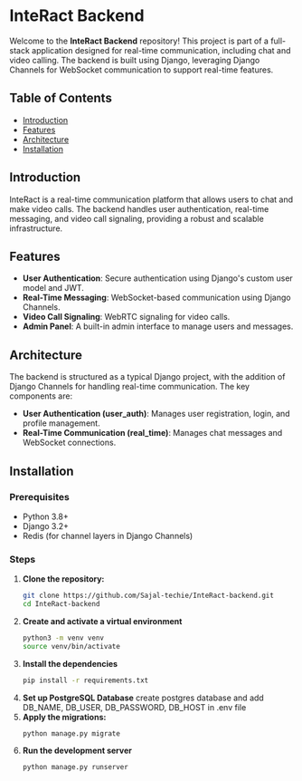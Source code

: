 # InteRact Backend

Welcome to the **InteRact Backend** repository! This project is part of a full-stack application designed for real-time communication, including chat and video calling. The backend is built using Django, leveraging Django Channels for WebSocket communication to support real-time features.

## **Table of Contents**
- [Introduction](#introduction)
- [Features](#features)
- [Architecture](#architecture)
- [Installation](#installation)

## **Introduction**
InteRact is a real-time communication platform that allows users to chat and make video calls. The backend handles user authentication, real-time messaging, and video call signaling, providing a robust and scalable infrastructure.

## **Features**
- **User Authentication**: Secure authentication using Django's custom user model and JWT.
- **Real-Time Messaging**: WebSocket-based communication using Django Channels.
- **Video Call Signaling**: WebRTC signaling for video calls.
- **Admin Panel**: A built-in admin interface to manage users and messages.

## **Architecture**
The backend is structured as a typical Django project, with the addition of Django Channels for handling real-time communication. The key components are:
- **User Authentication (user_auth)**: Manages user registration, login, and profile management.
- **Real-Time Communication (real_time)**: Manages chat messages and WebSocket connections.

## **Installation**
### **Prerequisites**
- Python 3.8+
- Django 3.2+
- Redis (for channel layers in Django Channels)


### **Steps**
1. **Clone the repository:**
   ```bash
   git clone https://github.com/Sajal-techie/InteRact-backend.git
   cd InteRact-backend
   ```
2. **Create and activate a virtual environment**
    ```bash
    python3 -m venv venv
    source venv/bin/activate
    ```
3. **Install the dependencies**
    ```bash
    pip install -r requirements.txt
    ```
4. **Set up PostgreSQL Database**
    create postgres database and add DB_NAME, DB_USER, DB_PASSWORD, DB_HOST 
    in .env file
5. **Apply the migrations:**
    ```bash
    python manage.py migrate
    ```
6. **Run the development server**
    ```bash
    python manage.py runserver
    ```